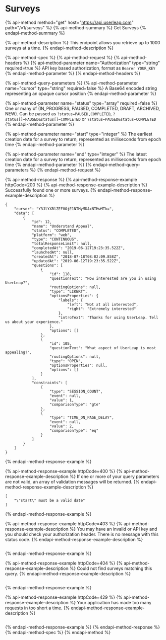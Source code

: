 # Surveys

{% api-method method="get" host="https://api.userleap.com" path="/v1/surveys" %}
{% api-method-summary %}
Get Surveys
{% endapi-method-summary %}

{% api-method-description %}
This endpoint allows you retrieve up to 1000 surveys at a time.
{% endapi-method-description %}

{% api-method-spec %}
{% api-method-request %}
{% api-method-headers %}
{% api-method-parameter name="Authorization" type="string" required=true %}
API key based authorization, format as `Bearer YOUR_KEY`
{% endapi-method-parameter %}
{% endapi-method-headers %}

{% api-method-query-parameters %}
{% api-method-parameter name="cursor" type="string" required=false %}
A Base64 encoded string representing an opaque cursor position
{% endapi-method-parameter %}

{% api-method-parameter name="status" type="array" required=false %}
One or many of \(IN\_PROGRESS, PAUSED, COMPLETED, DRAFT, ARCHIVED, NEW\). Can be passed as `?status=PAUSED,COMPLETED`, `?status[]=PAUSED&status[]=COMPLETED` or `?status=PAUSED&status=COMPLETED`
{% endapi-method-parameter %}

{% api-method-parameter name="start" type="integer" %}
The earliest creation date for a survey to return, represented as milliseconds from epoch time
{% endapi-method-parameter %}

{% api-method-parameter name="end" type="integer" %}
The latest creation date for a survey to return, represented as milliseconds from epoch time
{% endapi-method-parameter %}
{% endapi-method-query-parameters %}
{% endapi-method-request %}

{% api-method-response %}
{% api-method-response-example httpCode=200 %}
{% api-method-response-example-description %}
Successfully found one or more surveys.
{% endapi-method-response-example-description %}

```
{   
    "cursor": "Y3JlYXRlZEF0OjE1NTMyMDAxNTMwMTk=",
    "data": [
        {
            "id": 12,
            "name": "Understand Appeal",
            "status": "COMPLETED",
            "platform": "web",
            "type": "CONTINUOUS",
            "totalResponseLimit": null,
            "completedAt": "2019-06-12T19:23:35.522Z",
            "launchedAt": null,
            "createdAt": "2018-07-18T08:02:09.858Z",
            "updatedAt": "2019-06-12T19:23:35.522Z",
            "questions": [
                {
                    "id": 118,
                    "questionText": "How interested are you in using UserLeap?",
                    "routingOptions": null,
                    "type": "LIKERT",
                    "optionsProperties": {
                        "labels": {
                            "left": "Not at all interested",
                            "right": "Extremely interested"
                        },
                        "introText": "Thanks for using UserLeap. Tell us about your experience."
                    },
                    "options": []
                },
                {
                    "id": 105,
                    "questionText": "What aspect of UserLeap is most appealing?",
                    "routingOptions": null,
                    "type": "OPEN",
                    "optionsProperties": null,
                    "options": []
                }
            ],
            "constraints": [
                {
                    "type": "SESSION_COUNT",
                    "event": null,
                    "value": 1,
                    "comparisonType": "gte"
                },
                {
                    "type": "TIME_ON_PAGE_DELAY",
                    "event": null,
                    "value": 2,
                    "comparisonType": "eq"
                }
            ]
        }
    ]
}
```
{% endapi-method-response-example %}

{% api-method-response-example httpCode=400 %}
{% api-method-response-example-description %}
If one or more of your query parameters are not valid, an array of validation messages will be returned.
{% endapi-method-response-example-description %}

```
[
    "\"start\" must be a valid date"
]
```
{% endapi-method-response-example %}

{% api-method-response-example httpCode=403 %}
{% api-method-response-example-description %}
You may have an invalid or API key and you should check your authorization header. There is no message with this status code.
{% endapi-method-response-example-description %}

```

```
{% endapi-method-response-example %}

{% api-method-response-example httpCode=404 %}
{% api-method-response-example-description %}
Could not find surveys matching this query.
{% endapi-method-response-example-description %}

```

```
{% endapi-method-response-example %}

{% api-method-response-example httpCode=429 %}
{% api-method-response-example-description %}
Your application has made too many requests in too short a time.
{% endapi-method-response-example-description %}

```

```
{% endapi-method-response-example %}
{% endapi-method-response %}
{% endapi-method-spec %}
{% endapi-method %}



